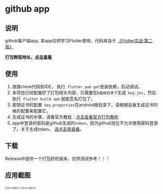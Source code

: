 # github app

## 说明

github客户端app, 本app仅供学习Flutter使用，代码来自于 [《Flutter实战·第二版》](https://book.flutterchina.club/)

**打包教程地址，[点击查看](https://decoderx.cc/posts/59b1662f.html)**

## 使用

1. 直接clone代码到IDE， 执行` flutter pub get`安装依赖，启动调试。
2. 本项目已经配置好了打包相关内容，只需要在`D盘根目录下`生成` key.jks`，然后执行` flutter build apk` 就能签名打包了。
3. 密钥证书的配置` key.properties`在android根目录下，请根据自身生成证书时候的配置来配置它。
4. 生成证书的步骤，请看官方教程：[点击查看官方打包教程](https://flutter.cn/docs/deployment/android)
5. app中登录的密码是github生成的`token`，因为github现在不允许使用密码登录了。关于生成token， [请点击我查看](https://docs.github.com/cn/authentication/keeping-your-account-and-data-secure/creating-a-personal-access-token)。

## 下载

Release中提供一个打包好的版本，仅供测试参考！！！

## 应用截图

<img src="https://bucket.decoderx.cc/blog-image/FlutterBuildApk/Demo照片01.jpg" alt="Demo照片01" style="zoom:50%;" /> <img src="https://bucket.decoderx.cc/blog-image/FlutterBuildApk/Demo照片02.jpg" alt="Demo照片01" style="zoom:50%;" />


